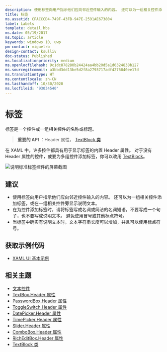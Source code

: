 ```yaml
---
description: 使用标签向用户指示他们应向邻近控件输入的内容。 还可以为一组相关控件添加标签，或在一组相关控件旁显示说明文本。
title: 标签
ms.assetid: CFACCCD4-749F-43FB-947E-2591AE673804
label: Labels
template: detail.hbs
ms.date: 05/19/2017
ms.topic: article
keywords: windows 10, uwp
pm-contact: miguelrb
design-contact: ksulliv
doc-status: Published
ms.localizationpriority: medium
ms.openlocfilehash: 9c1dc878280b24424aa4bb20d5a1d6324838b127
ms.sourcegitcommit: a3bbd3dd13be5d2f8a2793717adf4276840ee17d
ms.translationtype: HT
ms.contentlocale: zh-CN
ms.lasthandoff: 10/30/2020
ms.locfileid: "93034540"
---
```

# <a name="labels"></a>标签

 

标签是一个控件或一组相关控件的名称或标题。

> **重要的 API** ：Header 属性， [TextBlock 类](/uwp/api/Windows.UI.Xaml.Controls.TextBlock)

在 XAML 中，许多控件都具有用于显示标签的内置 Header 属性。 对于没有 Header 属性的控件，或要为多组控件添加标签，你可以改用 [TextBlock](/uwp/api/Windows.UI.Xaml.Controls.TextBlock)。

![说明标准标签控件的屏幕截图](images/label-standard.png)

## <a name="recommendations"></a>建议


-   使用标签向用户指示他们应向邻近控件输入的内容。 还可以为一组相关控件添加标签，或在一组相关控件旁显示说明文本。
-   在为控件添加标签时，请将标签写成名词或简洁的名词短语，不要写成一个句子，也不要写成说明文本。 避免使用冒号或其他标点符号。
-   当标签中确实有说明文本时，文本字符串长度可以增加，并且可以使用标点符号。


## <a name="get-the-sample-code"></a>获取示例代码
* [XAML UI 基本示例](https://github.com/Microsoft/Windows-universal-samples/tree/master/Samples/XamlUIBasics)

## <a name="related-topics"></a>相关主题
* [文本控件](text-controls.md)
* [TextBox.Header 属性](/uwp/api/windows.ui.xaml.controls.textbox.header)
* [PasswordBox.Header 属性](/uwp/api/windows.ui.xaml.controls.passwordbox.header)
* [ToggleSwitch.Header 属性](/uwp/api/windows.ui.xaml.controls.toggleswitch.header)
* [DatePicker.Header 属性](/uwp/api/windows.ui.xaml.controls.datepicker.header)
* [TimePicker.Header 属性](/uwp/api/windows.ui.xaml.controls.timepicker.header)
* [Slider.Header 属性](/uwp/api/windows.ui.xaml.controls.slider.header)
* [ComboBox.Header 属性](/uwp/api/windows.ui.xaml.controls.combobox.header)
* [RichEditBox.Header 属性](/uwp/api/windows.ui.xaml.controls.richeditbox.header)
* [TextBlock 类](/uwp/api/Windows.UI.Xaml.Controls.TextBlock)

 

 
